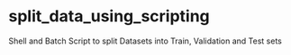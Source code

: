 # split_data_using_scripting
Shell and Batch Script to split Datasets into Train, Validation and Test sets
